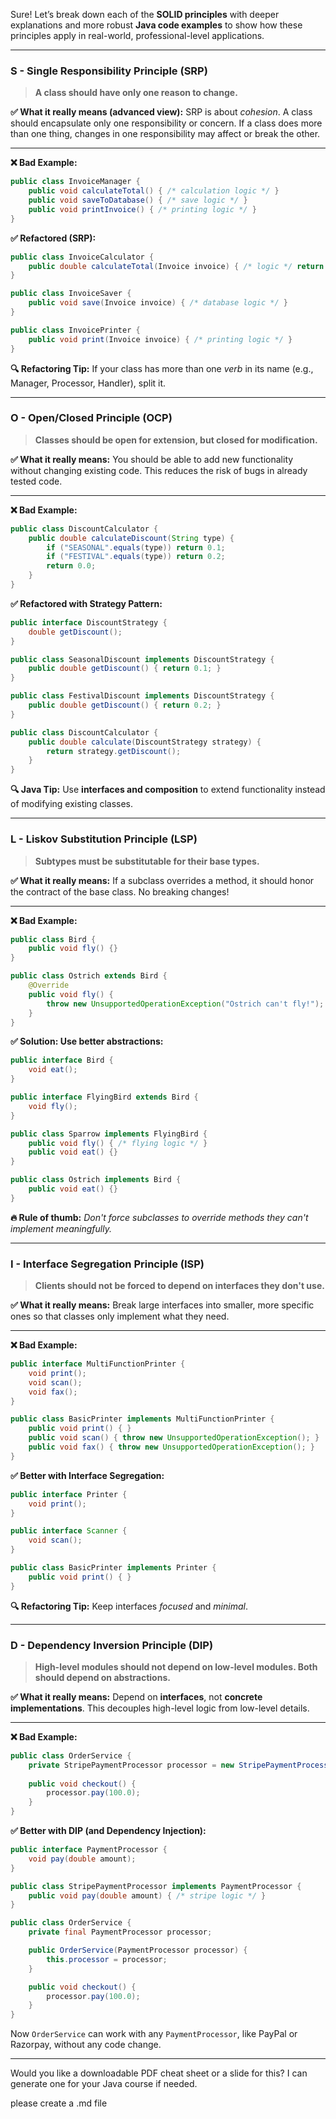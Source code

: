 Sure! Let’s break down each of the **SOLID principles** with deeper explanations and more robust **Java code examples** to show how these principles apply in real-world, professional-level applications.

---

### **S - Single Responsibility Principle (SRP)**
> **A class should have only one reason to change.**

**✅ What it really means (advanced view):**
SRP is about *cohesion*. A class should encapsulate only one responsibility or concern. If a class does more than one thing, changes in one responsibility may affect or break the other.

---

**❌ Bad Example:**
```java
public class InvoiceManager {
    public void calculateTotal() { /* calculation logic */ }
    public void saveToDatabase() { /* save logic */ }
    public void printInvoice() { /* printing logic */ }
}
```

**✅ Refactored (SRP):**
```java
public class InvoiceCalculator {
    public double calculateTotal(Invoice invoice) { /* logic */ return 0.0; }
}

public class InvoiceSaver {
    public void save(Invoice invoice) { /* database logic */ }
}

public class InvoicePrinter {
    public void print(Invoice invoice) { /* printing logic */ }
}
```

**🔍 Refactoring Tip:** If your class has more than one *verb* in its name (e.g., Manager, Processor, Handler), split it.

---

### **O - Open/Closed Principle (OCP)**
> **Classes should be open for extension, but closed for modification.**

**✅ What it really means:**
You should be able to add new functionality without changing existing code. This reduces the risk of bugs in already tested code.

---

**❌ Bad Example:**
```java
public class DiscountCalculator {
    public double calculateDiscount(String type) {
        if ("SEASONAL".equals(type)) return 0.1;
        if ("FESTIVAL".equals(type)) return 0.2;
        return 0.0;
    }
}
```

**✅ Refactored with Strategy Pattern:**
```java
public interface DiscountStrategy {
    double getDiscount();
}

public class SeasonalDiscount implements DiscountStrategy {
    public double getDiscount() { return 0.1; }
}

public class FestivalDiscount implements DiscountStrategy {
    public double getDiscount() { return 0.2; }
}

public class DiscountCalculator {
    public double calculate(DiscountStrategy strategy) {
        return strategy.getDiscount();
    }
}
```

**🔍 Java Tip:** Use **interfaces and composition** to extend functionality instead of modifying existing classes.

---

### **L - Liskov Substitution Principle (LSP)**
> **Subtypes must be substitutable for their base types.**

**✅ What it really means:**
If a subclass overrides a method, it should honor the contract of the base class. No breaking changes!

---

**❌ Bad Example:**
```java
public class Bird {
    public void fly() {}
}

public class Ostrich extends Bird {
    @Override
    public void fly() {
        throw new UnsupportedOperationException("Ostrich can't fly!");
    }
}
```

**✅ Solution: Use better abstractions:**
```java
public interface Bird {
    void eat();
}

public interface FlyingBird extends Bird {
    void fly();
}

public class Sparrow implements FlyingBird {
    public void fly() { /* flying logic */ }
    public void eat() {}
}

public class Ostrich implements Bird {
    public void eat() {}
}
```

**🔥 Rule of thumb:** *Don't force subclasses to override methods they can't implement meaningfully.*

---

### **I - Interface Segregation Principle (ISP)**
> **Clients should not be forced to depend on interfaces they don't use.**

**✅ What it really means:**
Break large interfaces into smaller, more specific ones so that classes only implement what they need.

---

**❌ Bad Example:**
```java
public interface MultiFunctionPrinter {
    void print();
    void scan();
    void fax();
}

public class BasicPrinter implements MultiFunctionPrinter {
    public void print() { }
    public void scan() { throw new UnsupportedOperationException(); }
    public void fax() { throw new UnsupportedOperationException(); }
}
```

**✅ Better with Interface Segregation:**
```java
public interface Printer {
    void print();
}

public interface Scanner {
    void scan();
}

public class BasicPrinter implements Printer {
    public void print() { }
}
```

**🔍 Refactoring Tip:** Keep interfaces *focused* and *minimal*.

---

### **D - Dependency Inversion Principle (DIP)**
> **High-level modules should not depend on low-level modules. Both should depend on abstractions.**

**✅ What it really means:**
Depend on **interfaces**, not **concrete implementations**. This decouples high-level logic from low-level details.

---

**❌ Bad Example:**
```java
public class OrderService {
    private StripePaymentProcessor processor = new StripePaymentProcessor();
    
    public void checkout() {
        processor.pay(100.0);
    }
}
```

**✅ Better with DIP (and Dependency Injection):**
```java
public interface PaymentProcessor {
    void pay(double amount);
}

public class StripePaymentProcessor implements PaymentProcessor {
    public void pay(double amount) { /* stripe logic */ }
}

public class OrderService {
    private final PaymentProcessor processor;

    public OrderService(PaymentProcessor processor) {
        this.processor = processor;
    }

    public void checkout() {
        processor.pay(100.0);
    }
}
```

Now `OrderService` can work with any `PaymentProcessor`, like PayPal or Razorpay, without any code change.

---

Would you like a downloadable PDF cheat sheet or a slide for this? I can generate one for your Java course if needed.

please create a .md file
